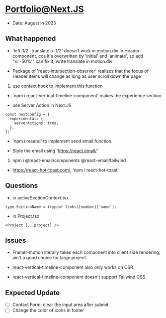 # Portfolio@Next.JS

- Date: August in 2023

## What happened

- 'left-1/2 -translate-x-1/2' doesn't work in motion.div in Header component, cos it's overwritten by 'initial' and 'animate', so add "x:'-50%'" can fix it, write translate in motion.div

- Package of 'react-intersection-observer' realizes that the focus of Header items will change as long as user scroll down the page

1. use context hook to implement this function

- 'npm i react-vertical-timeline-component' makes the experience section

- use Server Action in Next.JS

```
const nextConfig = {
  experimental: {
    serverActions: true,
  },
};
```

- 'npm i resend' to implement send email function.

- Style the email using 'https://react.email/'

1. npm i @react-email/components @react-email/tailwind

- https://react-hot-toast.com/, 'npm i react-hot-toast'

## Questions

- in activeSectionContext.tsx

```
type SectionName = (typeof links)[number]['name'];
```

- in Project.tsx

```
<Project {...project} />
```

## Issues

- Framer-motion literally takes each component into client side rendering, ain't a good choice for large project.

- react-vertical-timeline-component also only works on CSR.

- react-vertical-timeline-component doesn't support Tailwind CSS.

## Expected Update

- [ ] Contact Form: clear the input area after submit
- [ ] Change the color of icons in footer
